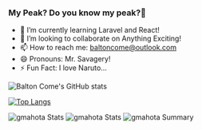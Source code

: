 ### My Peak? Do you know my peak?😤


- 🌱 I’m currently learning Laravel and React!
- 👯 I’m looking to collaborate on Anything Exciting!
- 📫 How to reach me: baltoncome@outlook.com
- 😄 Pronouns: Mr. Savagery!
- ⚡ Fun Fact: I love Naruto...


![Balton Come's GitHub stats](https://github-readme-stats.vercel.app/api?username=baltonCome&show_icons=true&theme=light)

[![Top Langs](https://github-readme-stats.vercel.app/api/top-langs/?username=baltonCome&langs_count=10&show_icons=true&theme=light&layout=compact)](https://github.com/baltonCome/github-readme-stats)


![gmahota Stats](https://github-profile-summary-cards.vercel.app/api/cards/repos-per-language?username=baltonCome&theme=light)
![gmahota Stats](https://github-profile-summary-cards.vercel.app/api/cards/most-commit-language?username=baltonCome&theme=light)
![gmahota Summary](https://github-profile-summary-cards.vercel.app/api/cards/profile-details?username=baltonCome&theme=light)
